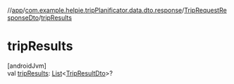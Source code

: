 //[app](../../../index.md)/[com.example.helpie.tripPlanificator.data.dto.response](../index.md)/[TripRequestResponseDto](index.md)/[tripResults](trip-results.md)

# tripResults

[androidJvm]\
val [tripResults](trip-results.md): [List](https://kotlinlang.org/api/latest/jvm/stdlib/kotlin.collections/-list/index.html)&lt;[TripResultDto](../-trip-result-dto/index.md)&gt;?

